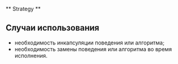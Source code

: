 ** Strategy **

## Случаи использования
* необходимость инкапсуляции поведения или алгоритма;
* необходимость замены поведения или алгоритма во время исполнения.
